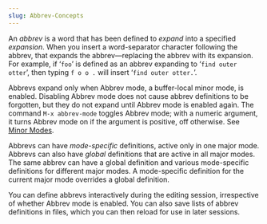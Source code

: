 ```yaml
---
slug: Abbrev-Concepts
---
```


An *abbrev* is a word that has been defined to *expand* into a specified *expansion*. When you insert a word-separator character following the abbrev, that expands the abbrev—replacing the abbrev with its expansion. For example, if ‘`foo`’ is defined as an abbrev expanding to ‘`find outer otter`’, then typing `f o o .` will insert ‘`find outer otter.`’.

Abbrevs expand only when Abbrev mode, a buffer-local minor mode, is enabled. Disabling Abbrev mode does not cause abbrev definitions to be forgotten, but they do not expand until Abbrev mode is enabled again. The command `M-x abbrev-mode` toggles Abbrev mode; with a numeric argument, it turns Abbrev mode on if the argument is positive, off otherwise. See [Minor Modes](Minor-Modes).

Abbrevs can have *mode-specific* definitions, active only in one major mode. Abbrevs can also have *global* definitions that are active in all major modes. The same abbrev can have a global definition and various mode-specific definitions for different major modes. A mode-specific definition for the current major mode overrides a global definition.

You can define abbrevs interactively during the editing session, irrespective of whether Abbrev mode is enabled. You can also save lists of abbrev definitions in files, which you can then reload for use in later sessions.
